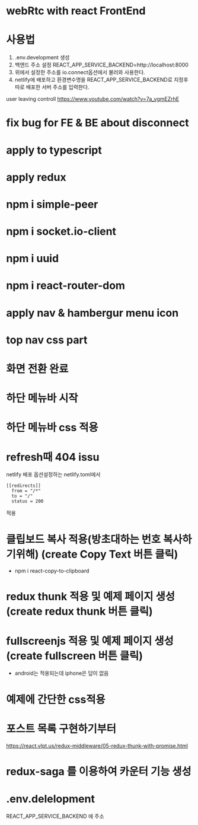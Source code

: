 # webRtc with react FrontEnd

# 사용법

1.  .env.development 생성
2.  백엔드 주소 설정 REACT_APP_SERVICE_BACKEND=http://localhost:8000
3.  위에서 설정한 주소를 io.connect옵션에서 불러와 사용한다.
4.  netlify에 배포하고 환경변수명을 REACT_APP_SERVICE_BACKEND로 지정후 따로 배포한 서버 주소를 입력한다.

user leaving controll https://www.youtube.com/watch?v=7a_vgmEZrhE

# fix bug for FE & BE about disconnect

# apply to typescript

# apply redux

# npm i simple-peer

# npm i socket.io-client

# npm i uuid

# npm i react-router-dom

# apply nav & hambergur menu icon

# top nav css part

# 화면 전환 완료

# 하단 메뉴바 시작

# 하단 메뉴바 css 적용

# refresh때 404 issu

netlify 배포 옵션설정하는 netlify.toml에서

```
[[redirects]]
  from = "/*"
  to = "/"
  status = 200
```

적용

# 클립보드 복사 적용(방초대하는 번호 복사하기위해) (create Copy Text 버튼 클릭)

- npm i react-copy-to-clipboard

# redux thunk 적용 및 예제 페이지 생성 (create redux thunk 버튼 클릭)

# fullscreenjs 적용 및 예제 페이지 생성 (create fullscreen 버튼 클릭)

- android는 적용되는데 iphone은 답이 없음

# 예제에 간단한 css적용

# 포스트 목록 구현하기부터

https://react.vlpt.us/redux-middleware/05-redux-thunk-with-promise.html

# redux-saga 를 이용하여 카운터 기능 생성

# .env.delelopment

REACT_APP_SERVICE_BACKEND 에 주소
